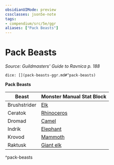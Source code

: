 ```yaml
---
obsidianUIMode: preview
cssclasses: json5e-note
tags:
- compendium/src/5e/ggr
aliases: ["Pack Beasts"]
---
```

# Pack Beasts
*Source: Guildmasters' Guide to Ravnica p. 188* 

`dice: [](pack-beasts-ggr.md#^pack-beasts)`

**Pack Beasts**

| Beast | Monster Manual Stat Block |
|-------|---------------------------|
| Brushstrider | [Elk](/compendium/bestiary/beast/elk.md) |
| Ceratok | [Rhinoceros](/compendium/bestiary/beast/rhinoceros.md) |
| Dromad | [Camel](/compendium/bestiary/beast/camel.md) |
| Indrik | [Elephant](/compendium/bestiary/beast/elephant.md) |
| Krovod | [Mammoth](/compendium/bestiary/beast/mammoth.md) |
| Raktusk | [Giant elk](/compendium/bestiary/beast/giant-elk.md) |
^pack-beasts